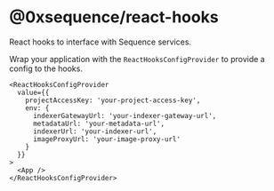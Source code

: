 # @0xsequence/react-hooks

React hooks to interface with Sequence services.

Wrap your application with the `ReactHooksConfigProvider` to provide a config to the hooks.

```tsx
<ReactHooksConfigProvider
  value={{
    projectAccessKey: 'your-project-access-key',
    env: {
      indexerGatewayUrl: 'your-indexer-gateway-url',
      metadataUrl: 'your-metadata-url',
      indexerUrl: 'your-indexer-url',
      imageProxyUrl: 'your-image-proxy-url'
    }
  }}
>
  <App />
</ReactHooksConfigProvider>
```
